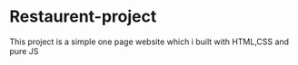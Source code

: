# Restaurent-project

This project is a simple one page website which i built with HTML,CSS and pure JS
